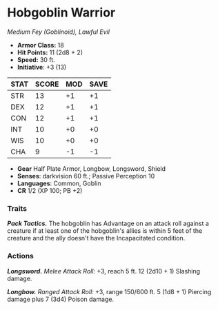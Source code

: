 # Hobgoblin Warrior

*Medium Fey (Goblinoid), Lawful Evil*

- **Armor Class:** 18
- **Hit Points:** 11 (2d8 + 2)
- **Speed:** 30 ft.
- **Initiative**: +3 (13)

|STAT|SCORE|MOD|SAVE|
| --- | --- | --- | ---- |
| STR | 13 | +1 | +1 |
| DEX | 12 | +1 | +1 |
| CON | 12 | +1 | +1 |
| INT | 10 | +0 | +0 |
| WIS | 10 | +0 | +0 |
| CHA | 9 | -1 | -1 |

- **Gear** Half Plate Armor, Longbow, Longsword, Shield
- **Senses**: darkvision 60 ft.; Passive Perception 10
- **Languages**: Common, Goblin
- **CR** 1/2 (XP 100; PB +2)

### Traits

***Pack Tactics.*** The hobgoblin has Advantage on an attack roll against a creature if at least one of the hobgoblin's allies is within 5 feet of the creature and the ally doesn't have the Incapacitated condition.


### Actions

***Longsword.*** *Melee Attack Roll:* +3, reach 5 ft. 12 (2d10 + 1) Slashing damage.

***Longbow.*** *Ranged Attack Roll:* +3, range 150/600 ft. 5 (1d8 + 1) Piercing damage plus 7 (3d4) Poison damage.
